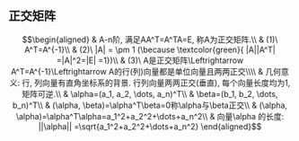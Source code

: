 ## 正交矩阵
$$\begin{aligned}
& A-n阶, 满足AA^T=A^TA=E, 称A为正交矩阵.\\
& (1)\ A^T=A^{-1}\\
& (2)\ |A| = \pm 1 (\because \textcolor{green}{ |A||A^T| =|A|^2=|E| =1})\\
& (3)\ A是正交矩阵\Leftrightarrow A^T=A^{-1}\Leftrightarrow A的行(列)向量都是单位向量且两两正交\\\\
& 几何意义: 行, 列向量有直角坐标系的背景.
行列向量两两正交(垂直), 
每个向量长度均为1, 
矩阵可逆.\\
& \alpha=(a_1, a_2, \dots, a_n)^T\\
& \beta=(b_1, b_2, \dots, b_n)^T\\
& (\alpha, \beta)=\alpha^T\beta=0称\alpha与\beta正交\\
& (\alpha, \alpha)=\alpha^T\alpha=a_1^2+a_2^2+\dots+a_n^2\\
& 向量\alpha 的长度: ||\alpha|| =\sqrt{a_1^2+a_2^2+\dots+a_n^2}
\end{aligned}$$
